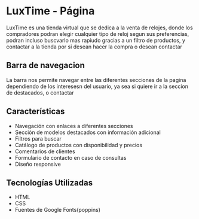 # LuxTime - Página

LuxTime es una tienda virtual que se dedica a la venta de relojes, donde los compradores podran elegir cualquier tipo de reloj segun sus preferencias, podran incluso buscvarlo mas rapiudo gracias a un filtro de productos, y contactar a la tienda por si desean hacer la compra o desean contactar

## Barra de navegacion
La barra nos permite navegar entre las diferentes secciones de la pagina dependiendo de los interesesn del usuario, ya sea si quiere ir a la seccion de destacados, o contactar

## Características

- Navegación con enlaces a diferentes secciones
- Sección de modelos destacados con información adicional
- Filtros para buscar
- Catálogo de productos con disponibilidad y precios
- Comentarios de clientes
- Formulario de contacto en caso de consultas
- Diseño responsive 

## Tecnologías Utilizadas

- HTML
- CSS
- Fuentes de Google Fonts(poppins)